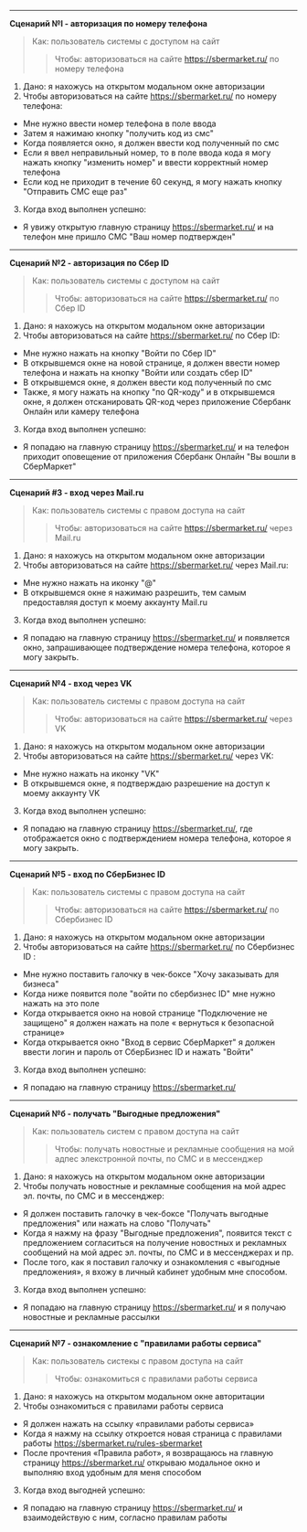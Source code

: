___
**Сценарий №l - авторизация по номеру телефона** 
>Как: пользователь системы с доступом на сайт 
>> Чтобы: авторизоваться на сайте https://sbermarket.ru/ по номеру телефона
1.  Дано: я нахожусь на открытом модальном окне авторизации
2.  Чтобы авторизоваться на сайте https://sbermarket.ru/ по номеру телефона:
-   Мне нужно ввести номер телефона в поле ввода 
-   Затем я нажимаю кнопку "получить код из смс"
-   Когда появляется окно, я должен ввести код полученный по смс 
-   Если я ввел неправильный номер, то в поле ввода кода я могу нажать кнопку "изменить номер" и ввести корректный номер телефона
-   Если код не приходит в течение 60 секунд, я могу нажать кнопку "Отправить СМС еще раз"
3.  Когда вход выполнен успешно:
-   Я увижу открытую главную страницу https://sbermarket.ru/ и на телефон мне пришло СМС "Ваш номер подтвержден"
___

**Сценарий №2 - авторизация по Сбер ID**
>Как: пользователь системы с доступом на сайт
>>Чтобы: авторизоваться на сайте https://sbermarket.ru/ по Сбер ID
1.  Дано: я нахожусь на открытом модальном окне авторизации
2.  Чтобы авторизоваться на сайте https://sbermarket.ru/ по Сбер ID:
-   Мне нужно нажать на кнопку "Войти по Сбер ID"
-   В открывшемся окне на новой странице, я должен ввести номер телефона и нажать на кнопку "Войти или создать сбер ID"
-   В открывшемся окне, я должен ввести код полученный по смс
-   Также, я могу нажать на кнопку "по QR-коду" и в открывшемся окне, я должен отсканировать QR-код через приложение Сбербанк Онлайн или камеру телефона
3.  Когда вход выполнен успешно:
-   Я попадаю на главную страницу https://sbermarket.ru/ и на телефон приходит оповещение от приложения Сбербанк Онлайн "Вы вошли в СберМаркет"
___
**Сценарий #3 - вход через Mail.ru**
>Как: пользователь системы с правом доступа на сайт
>>Чтобы: авторизоваться на сайте https://sbermarket.ru/ через Mail.ru
1.  Дано: я нахожусь на открытом модальном окне авторизации
2.  Чтобы авторизоваться на сайте https://sbermarket.ru/ через Mail.ru:
-   Мне нужно нажать на иконку "@"
-   В открывшемся окне я нажимаю разрешить, тем самым предоставляя доступ к моему аккаунту Mail.ru
3.  Когда вход выполнен успешно:
-   Я попадаю на главную страницу https://sbermarket.ru/ и появляется окно, запрашивающее подтверждение номера телефона, которое я могу закрыть.
___
**Сценарий №4 - вход через VK**
>Как: пользователь системы с правом доступа на сайт
>>Чтобы: авторизоваться на сайте https://sbermarket.ru/ через VK
1.  Дано: я нахожусь на открытом модальном окне авторизации
2.  Чтобы авторизоваться на сайте https://sbermarket.ru/ через VK:
-   Мне нужно нажать на иконку "VK"
-   В открывшемся окне, я подтверждаю разрешение на доступ к моему аккаунту VK
3.  Когда вход выполнен успешно:
-   Я попадаю на главную страницу https://sbermarket.ru/, где отображается окно с подтверждением номера телефона, которое я могу закрыть.
___
**Сценарий №5 - вход по СберБизнес ID**
>Как: пользователь системы с правом доступа на сайт
>>Чтобы: авторизоваться на сайте https://sbermarket.ru/ по Сбербизнес ID
1.  Дано: я нахожусь на открытом модальном окне авторизации
2.  Чтобы авторизоваться на сайте https://sbermarket.ru/ по Сбербизнес ID :
-   Мне нужно поставить галочку в чек-боксе "Хочу заказывать для бизнеса"
-   Когда ниже появится поле "войти по сбербизнес ID" мне нужно нажать на это поле
-   Когда открывается окно на новой странице "Подключение не защищено" я должен нажать на поле « вернуться к безопасной странице»
-   Когда открывается окно "Вход в сервис СберМаркет" я должен ввести логин и пароль от СберБизнес ID и нажать "Войти"
3.  Когда вход выполнен успешно:
-   Я попадаю на главную страницу https://sbermarket.ru/
___
**Сценарий №б - получать "Выгодные предложения"**
>Как: пользователь систем с правом доступа на сайт
>>Чтобы: получать новостные и рекламные сообщения на мой адпес элекстронной почты, по СМС и в мессенджер
1.  Дано: я нахожусь на открытом модальном окне авторизации
2.  Чтобы получать новостные и рекламные сообщения на мой адрес эл. почты, по СМС и в мессенджер:
-   Я должен поставить галочку в чек-боксе "Получать выгодные предложения" или нажать на слово "Получать"
-   Когда я нажму на фразу "Выгодные предложения", появится текст с предложением согласиться на получение новостных и рекламных сообщений на мой адрес эл. почты, по СМС и в мессенджерах и пр.
-   После того, как я поставил галочку и ознакомления с «выгодные предложения», я вхожу в личный кабинет удобным мне способом.
3.  Когда вход выполнен успешно:
-   Я попадаю на главную страницу https://sbermarket.ru/ и я получаю новостные и рекламные рассылки
___
**Сценарий №7 - ознакомление с "правилами работы сервиса"**
>Как: пользователь систекы с правом доступа на сайт
>>Чтобы: ознакомиться с правилами работы сервиса
1.  Дано: я нахожусь на открытом модальном окне авторитации
2.  Чтобы ознакомиться с правилами работы сервиса
-   Я должен нажать на ссылку «правилами работы сервиса»
-   Когда я нажму на ссылку откроется новая страница с правилами работы https://sbermarket.ru/rules-sbermarket
-   После прочтения «Правила работ», я возвращаюсь на главную страницу https://sbermarket.ru/ открываю модальное окно и выполняю вход удобным для меня способом
3.  Когда вход выгодней успешно:
-   Я попадаю на главную страницу https://sbermarket.ru/ и взаимодействую с ним, согласно правилам работы
